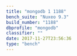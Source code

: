 ```yaml
---
title: "mongodb 1 1188"
bench_suite: "Nuxeo 9.3"
build_number: "1188"
dbprofile: "mongodb"
classifier: ""
date: 2017-11-27T23:56:36
type: "bench"
---
```

